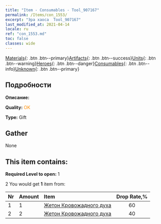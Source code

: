 ```yaml
---
title: "Item - Consumables - Tool_907167"
permalink: /Items/con_1553/
excerpt: "Эра хаоса  Tool_907167"
last_modified_at: 2021-04-14
locale: ru
ref: "con_1553.md"
toc: false
classes: wide
---
```

 [Materials](/ru/Items/){: .btn .btn--primary}[Artifacts](/ru/Items/Artifacts/){: .btn .btn--success}[Units](/ru/Items/Units/){: .btn .btn--warning}[Heroes](/ru/Items/Heroes/){: .btn .btn--danger}[Consumables](/ru/Items/Consumables/){: .btn .btn--info}[Unknown](/ru/Items/Unknown/){: .btn .btn--primary}

## Подробности
 **Описание:** 

 **Quality:** <span style="color: #FF8C00">OK</span>

 **Type:** Gift

## Gather

  None

## This item contains:

 **Required Level to open:** 1

 2 You would get **1** item  from:

  | Nr | Amount |     Item    | Drop Rate,% |
  |:---|:-------|:------------|:---------:|
  | 1 | 1 | [Жетон Кровожадного духа](/ru/Items/con_982/) | 60 | 
  | 2 | 2 | [Жетон Кровожадного духа](/ru/Items/con_982/) | 40 | 
